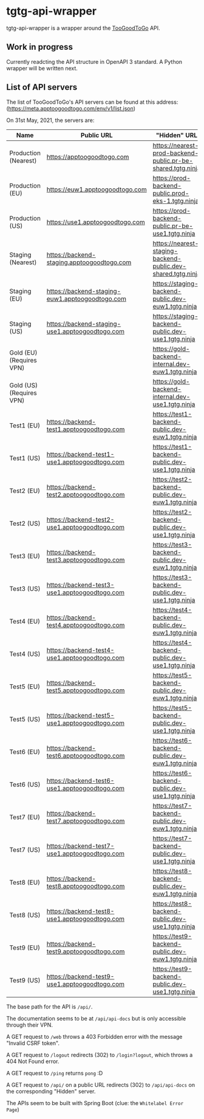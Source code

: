 # tgtg-api-wrapper
tgtg-api-wrapper is a wrapper around the [TooGoodToGo](https://toogoodtogo.com/) API.

## Work in progress
Currently readcting the API structure in OpenAPI 3 standard.
A Python wrapper will be written next.

## List of API servers

The list of TooGoodToGo's API servers can be found at this address: (https://meta.apptoogoodtogo.com/env/v1/list.json)

On 31st May, 2021, the servers are:

| Name                     	| Public URL                                      	| "Hidden" URL                                                 	|
|--------------------------	|-------------------------------------------------	|--------------------------------------------------------------	|
| Production (Nearest)     	| https://apptoogoodtogo.com                      	| https://nearest-prod-backend-public.pr-be-shared.tgtg.ninja  	|
| Production (EU)          	| https://euw1.apptoogoodtogo.com                 	| https://prod-backend-public.prod-eks-1.tgtg.ninja            	|
| Production (US)          	| https://use1.apptoogoodtogo.com                 	| https://prod-backend-public.pr-be-use1.tgtg.ninja            	|
| Staging (Nearest)        	| https://backend-staging.apptoogoodtogo.com      	| https://nearest-staging-backend-public.dev-shared.tgtg.ninja 	|
| Staging (EU)             	| https://backend-staging-euw1.apptoogoodtogo.com 	| https://staging-backend-public.dev-euw1.tgtg.ninja           	|
| Staging (US)             	| https://backend-staging-use1.apptoogoodtogo.com 	| https://staging-backend-public.dev-use1.tgtg.ninja           	|
| Gold (EU) (Requires VPN) 	|                                                 	| https://gold-backend-internal.dev-euw1.tgtg.ninja            	|
| Gold (US) (Requires VPN) 	|                                                 	| https://gold-backend-internal.dev-use1.tgtg.ninja            	|
| Test1 (EU)               	| https://backend-test1.apptoogoodtogo.com        	| https://test1-backend-public.dev-euw1.tgtg.ninja             	|
| Test1 (US)               	| https://backend-test1-use1.apptoogoodtogo.com   	| https://test1-backend-public.dev-use1.tgtg.ninja             	|
| Test2 (EU)               	| https://backend-test2.apptoogoodtogo.com        	| https://test2-backend-public.dev-euw1.tgtg.ninja             	|
| Test2 (US)               	| https://backend-test2-use1.apptoogoodtogo.com   	| https://test2-backend-public.dev-use1.tgtg.ninja             	|
| Test3 (EU)               	| https://backend-test3.apptoogoodtogo.com        	| https://test3-backend-public.dev-euw1.tgtg.ninja             	|
| Test3 (US)               	| https://backend-test3-use1.apptoogoodtogo.com   	| https://test3-backend-public.dev-use1.tgtg.ninja             	|
| Test4 (EU)               	| https://backend-test4.apptoogoodtogo.com        	| https://test4-backend-public.dev-euw1.tgtg.ninja             	|
| Test4 (US)               	| https://backend-test4-use1.apptoogoodtogo.com   	| https://test4-backend-public.dev-use1.tgtg.ninja             	|
| Test5 (EU)               	| https://backend-test5.apptoogoodtogo.com        	| https://test5-backend-public.dev-euw1.tgtg.ninja             	|
| Test5 (US)               	| https://backend-test5-use1.apptoogoodtogo.com   	| https://test5-backend-public.dev-use1.tgtg.ninja             	|
| Test6 (EU)               	| https://backend-test6.apptoogoodtogo.com        	| https://test6-backend-public.dev-euw1.tgtg.ninja             	|
| Test6 (US)               	| https://backend-test6-use1.apptoogoodtogo.com   	| https://test6-backend-public.dev-use1.tgtg.ninja             	|
| Test7 (EU)               	| https://backend-test7.apptoogoodtogo.com        	| https://test7-backend-public.dev-euw1.tgtg.ninja             	|
| Test7 (US)               	| https://backend-test7-use1.apptoogoodtogo.com   	| https://test7-backend-public.dev-use1.tgtg.ninja             	|
| Test8 (EU)               	| https://backend-test8.apptoogoodtogo.com        	| https://test8-backend-public.dev-euw1.tgtg.ninja             	|
| Test8 (US)               	| https://backend-test8-use1.apptoogoodtogo.com   	| https://test8-backend-public.dev-use1.tgtg.ninja             	|
| Test9 (EU)               	| https://backend-test9.apptoogoodtogo.com        	| https://test9-backend-public.dev-euw1.tgtg.ninja             	|
| Test9 (US)               	| https://backend-test9-use1.apptoogoodtogo.com   	| https://test9-backend-public.dev-use1.tgtg.ninja             	|

The base path for the API is `/api/`.

The documentation seems to be at `/api/api-docs` but is only accessible through their VPN.

A GET request to `/web` throws a 403 Forbidden error with the message "Invalid CSRF token".

A GET request to `/logout` redirects (302) to `/login?logout`, which throws a 404 Not Found error.

A GET request to `/ping` returns `pong` :D

A GET request to `/api/` on a public URL redirects (302) to `/api/api-docs` on the corresponding "Hidden" server.

The APIs seem to be built with Spring Boot (clue: the `Whitelabel Error Page`)
